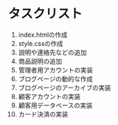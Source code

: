 # タスクリスト

1. index.htmlの作成
2. style.cssの作成
3. 説明や連絡先などの追加
4. 商品説明の追加
5. 管理者用アカウントの実装
6. ブログページの動的な作成
7. ブログページのアーカイブの実装
8. 顧客アカウントの実装
9. 顧客用データベースの実装
10. カード決済の実装
